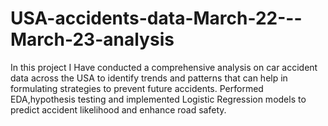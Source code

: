 # USA-accidents-data-March-22---March-23-analysis
In this project I Have conducted a comprehensive analysis on car accident data  across  the USA to identify trends and patterns that can help in formulating strategies to prevent future accidents.
Performed EDA,hypothesis testing and implemented Logistic Regression models to predict accident likelihood and enhance road safety.

